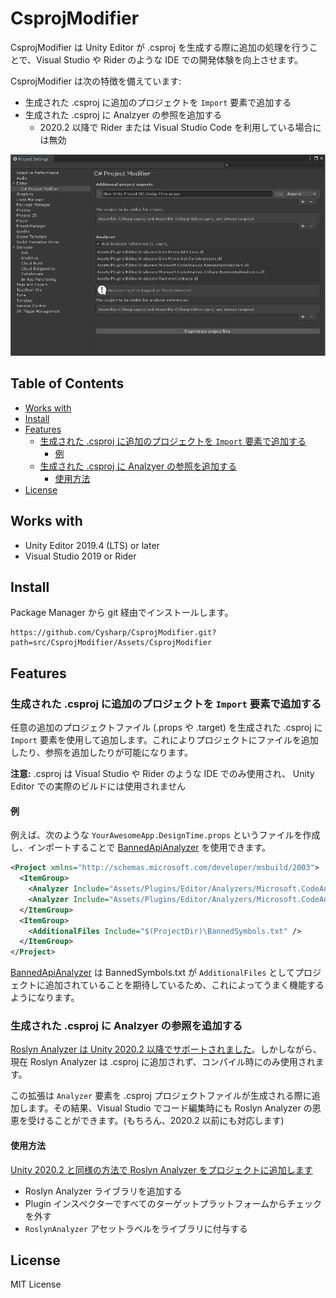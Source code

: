 # CsprojModifier

CsprojModifier は Unity Editor が .csproj を生成する際に追加の処理を行うことで、Visual Studio や Rider のような IDE での開発体験を向上させます。

CsprojModifier は次の特徴を備えています:

- 生成された .csproj に追加のプロジェクトを `Import` 要素で追加する
- 生成された .csproj に Analzyer の参照を追加する
  - 2020.2 以降で Rider または Visual Studio Code を利用している場合には無効

![](docs/images/Screen-01.png)

<!-- START doctoc generated TOC please keep comment here to allow auto update -->
<!-- DON'T EDIT THIS SECTION, INSTEAD RE-RUN doctoc TO UPDATE -->
## Table of Contents

- [Works with](#works-with)
- [Install](#install)
- [Features](#features)
  - [生成された .csproj に追加のプロジェクトを `Import` 要素で追加する](#%E7%94%9F%E6%88%90%E3%81%95%E3%82%8C%E3%81%9F-csproj-%E3%81%AB%E8%BF%BD%E5%8A%A0%E3%81%AE%E3%83%97%E3%83%AD%E3%82%B8%E3%82%A7%E3%82%AF%E3%83%88%E3%82%92-import-%E8%A6%81%E7%B4%A0%E3%81%A7%E8%BF%BD%E5%8A%A0%E3%81%99%E3%82%8B)
    - [例](#%E4%BE%8B)
  - [生成された .csproj に Analzyer の参照を追加する](#%E7%94%9F%E6%88%90%E3%81%95%E3%82%8C%E3%81%9F-csproj-%E3%81%AB-analzyer-%E3%81%AE%E5%8F%82%E7%85%A7%E3%82%92%E8%BF%BD%E5%8A%A0%E3%81%99%E3%82%8B)
    - [使用方法](#%E4%BD%BF%E7%94%A8%E6%96%B9%E6%B3%95)
- [License](#license)

<!-- END doctoc generated TOC please keep comment here to allow auto update -->

## Works with
- Unity Editor 2019.4 (LTS) or later
- Visual Studio 2019 or Rider

## Install
Package Manager から git 経由でインストールします。

```
https://github.com/Cysharp/CsprojModifier.git?path=src/CsprojModifier/Assets/CsprojModifier
```

## Features

### 生成された .csproj に追加のプロジェクトを `Import` 要素で追加する
任意の追加のプロジェクトファイル (.props や .target) を生成された .csproj に `Import` 要素を使用して追加します。これによりプロジェクトにファイルを追加したり、参照を追加したりが可能になります。

**注意:** .csproj は Visual Studio や Rider のような IDE でのみ使用され、 Unity Editor での実際のビルドには使用されません

#### 例
例えば、次のような `YourAwesomeApp.DesignTime.props` というファイルを作成し、インポートすることで [BannedApiAnalyzer](https://github.com/dotnet/roslyn-analyzers/tree/main/src/Microsoft.CodeAnalysis.BannedApiAnalyzers) を使用できます。

```xml
<Project xmlns="http://schemas.microsoft.com/developer/msbuild/2003">
  <ItemGroup>
    <Analyzer Include="Assets/Plugins/Editor/Analyzers/Microsoft.CodeAnalysis.BannedApiAnalyzers.dll" />
    <Analyzer Include="Assets/Plugins/Editor/Analyzers/Microsoft.CodeAnalysis.CSharp.BannedApiAnalyzers.dll" />
  </ItemGroup>
  <ItemGroup>
    <AdditionalFiles Include="$(ProjectDir)\BannedSymbols.txt" />
  </ItemGroup>
</Project>
```

[BannedApiAnalyzer](https://github.com/dotnet/roslyn-analyzers/tree/main/src/Microsoft.CodeAnalysis.BannedApiAnalyzers) は BannedSymbols.txt が `AdditionalFiles` としてプロジェクトに追加されていることを期待しているため、これによってうまく機能するようになります。

### 生成された .csproj に Analzyer の参照を追加する
[Roslyn Analyzer は Unity 2020.2 以降でサポートされました](https://docs.unity3d.com/Manual/roslyn-analyzers.html)。しかしながら、現在 Roslyn Analyzer は .csproj に追加されず、コンパイル時にのみ使用されます。

この拡張は `Analyzer` 要素を .csproj プロジェクトファイルが生成される際に追加します。その結果、Visual Studio でコード編集時にも Roslyn Analyzer の恩恵を受けることができます。(もちろん、2020.2 以前にも対応します)

#### 使用方法
[Unity 2020.2 と同様の方法で Roslyn Analyzer をプロジェクトに追加します](https://docs.unity3d.com/Manual/roslyn-analyzers.html)

- Roslyn Analyzer ライブラリを追加する
- Plugin インスペクターですべてのターゲットプラットフォームからチェックを外す
- `RoslynAnalyzer` アセットラベルをライブラリに付与する

## License
MIT License